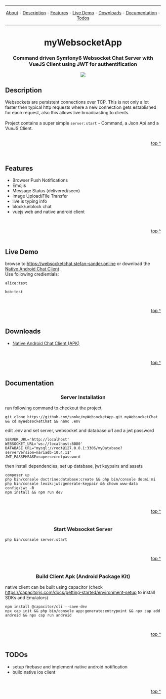 
<div name="menu">

---

<div align="center">
  
  [About](#about) -
  [Description](#Description) -
   [Features](#Features) -
   [Live Demo](#LiveDemo) -
   [Downloads](#Downloads) -
   [Documentation](#Documentation) -
   [Todos](#TODOs)
  </div>
  
---

  </div>
  
  

# <div align="center" name="about">myWebsocketApp</div>
### <div align="center">Command driven Symfony6 Websocket Chat Server with VueJS Client using JWT for authentification</div>
<p align="center">
  <img src="https://github.com/snoke/myWebsocketApp/blob/master/myWebsocketApp.png?raw=true" />
</p>

  
  
## <div name="Description">Description</div>
Websockets are persistent connections over TCP. 
This is not only a lot faster then typical http requests where a new connection gets established for each request, also this allows live broadcasting to clients.<br /><br />
Project contains a super simple ```server:start```  - Command, a Json Api and a VueJS Client.<br />
<br /><p align="right">
 [top ^](#menu)</p><br />
## <div name="Features">Features</div>
* Browser Push Notifications
* Emojis
* Message Status (delivered/seen)
* Image Upload/File Transfer
* live is typing info
* block/unblock chat
* vuejs web and native android client

<br /><div align="right">
 [top ^](#menu)</div><br />


## <div name="LiveDemo">Live Demo</div>
browse to https://websocketchat.stefan-sander.online or download the [Native Android Chat Client](#Downloads) . <br />
Use following credientials:
```
alice:test
```
```
bob:test
```


<br /><div align="right">
 [top ^](#menu)</div><br />

## <div name="Downloads">Downloads</div>
* [Native Android Chat Client (APK)](https://github.com/snoke/myWebsocketApp/raw/master/public/downloads/android-client-latest.apk)  


<br /><div align="right">
 [top ^](#menu)</div><br />
 
## <div name="Documentation">Documentation</div>

### <div align="center"> Server Installation</div>

run following command to checkout the project
```
git clone https://github.com/snoke/myWebsocketApp.git myWebsocketChat && cd myWebsocketChat && nano .env
```
edit .env and set server, websocket and database url and a jwt password 
```
SERVER_URL='http://localhost' 
WEBSOCKET_URL='ws://localhost:8080' 
DATABASE_URL="mysql://root@127.0.0.1:3306/myDatabase?serverVersion=mariadb-10.4.11"
JWT_PASSPHRASE=supersecretpassword
```

then install dependencies, set up database, jwt keypairs and assets
```
composer up
php bin/console doctrine:database:create && php bin/console do:mi:mi
php bin/console lexik:jwt:generate-keypair && chown www-data config/jwt -R
npm install && npm run dev 
```
<br /><div align="right">
 [top ^](#menu)</div><br />
 
### <div align="center">Start Websocket Server</div>
```
php bin/console server:start
```
<br /><div align="right">
 [top ^](#menu)</div><br />
### <div align="center">Build Client Apk (Android Package Kit)</div>
native client can be built using capacitor (check https://capacitorjs.com/docs/getting-started/environment-setup to install SDKs and Emulators)

```
npm install @capacitor/cli --save-dev
npx cap init && php bin/console app:generate:entrypoint && npx cap add android && npx cap run android
```
<br /><div align="right">
 [top ^](#menu)</div><br />
## <div name="TODOs">TODOs</div>
* setup firebase and implement native android notification
* build native ios client 
 
<br /><div align="right">
 [top ^](#menu)</div><br />
